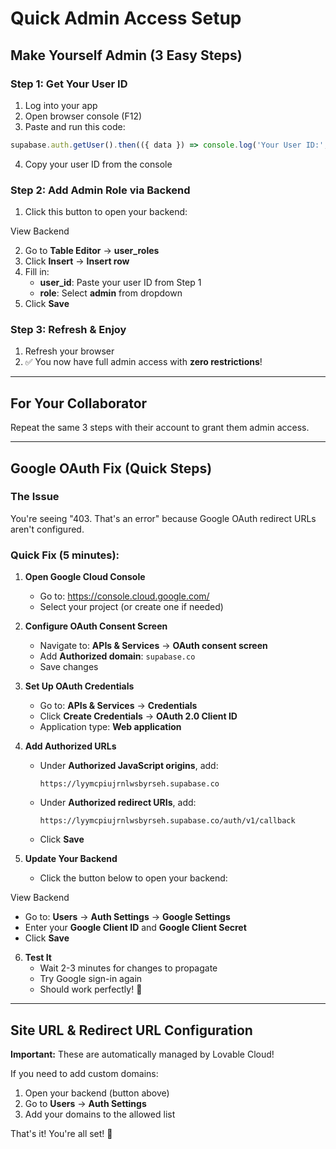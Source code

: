 # Quick Admin Access Setup

## Make Yourself Admin (3 Easy Steps)

### Step 1: Get Your User ID
1. Log into your app
2. Open browser console (F12)
3. Paste and run this code:
```javascript
supabase.auth.getUser().then(({ data }) => console.log('Your User ID:', data.user.id));
```
4. Copy your user ID from the console

### Step 2: Add Admin Role via Backend
1. Click this button to open your backend:

<lov-actions>
  <lov-open-backend>View Backend</lov-open-backend>
</lov-actions>

2. Go to **Table Editor** → **user_roles**
3. Click **Insert** → **Insert row**
4. Fill in:
   - **user_id**: Paste your user ID from Step 1
   - **role**: Select **admin** from dropdown
5. Click **Save**

### Step 3: Refresh & Enjoy
1. Refresh your browser
2. ✅ You now have full admin access with **zero restrictions**!

---

## For Your Collaborator
Repeat the same 3 steps with their account to grant them admin access.

---

## Google OAuth Fix (Quick Steps)

### The Issue
You're seeing "403. That's an error" because Google OAuth redirect URLs aren't configured.

### Quick Fix (5 minutes):

1. **Open Google Cloud Console**
   - Go to: https://console.cloud.google.com/
   - Select your project (or create one if needed)

2. **Configure OAuth Consent Screen**
   - Navigate to: **APIs & Services** → **OAuth consent screen**
   - Add **Authorized domain**: `supabase.co`
   - Save changes

3. **Set Up OAuth Credentials**
   - Go to: **APIs & Services** → **Credentials**
   - Click **Create Credentials** → **OAuth 2.0 Client ID**
   - Application type: **Web application**
   
4. **Add Authorized URLs**
   - Under **Authorized JavaScript origins**, add:
     ```
     https://lyymcpiujrnlwsbyrseh.supabase.co
     ```
   - Under **Authorized redirect URIs**, add:
     ```
     https://lyymcpiujrnlwsbyrseh.supabase.co/auth/v1/callback
     ```
   - Click **Save**

5. **Update Your Backend**
   - Click the button below to open your backend:
   
<lov-actions>
  <lov-open-backend>View Backend</lov-open-backend>
</lov-actions>

   - Go to: **Users** → **Auth Settings** → **Google Settings**
   - Enter your **Google Client ID** and **Google Client Secret**
   - Click **Save**

6. **Test It**
   - Wait 2-3 minutes for changes to propagate
   - Try Google sign-in again
   - Should work perfectly! 🎉

---

## Site URL & Redirect URL Configuration

**Important:** These are automatically managed by Lovable Cloud!

If you need to add custom domains:
1. Open your backend (button above)
2. Go to **Users** → **Auth Settings**
3. Add your domains to the allowed list

That's it! You're all set! 🚀

